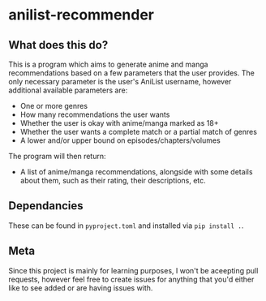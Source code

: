# anilist-recommender

## What does this do?

This is a program which aims to generate anime and manga recommendations based on a few parameters
that the user provides. The only necessary parameter is the user's AniList username, however
additional available parameters are:
- One or more genres
- How many recommendations the user wants
- Whether the user is okay with anime/manga marked as 18+
- Whether the user wants a complete match or a partial match of genres
- A lower and/or upper bound on episodes/chapters/volumes

The program will then return:
- A list of anime/manga recommendations, alongside with some details about them, such as their
rating, their descriptions, etc.

## Dependancies

These can be found in `pyproject.toml` and installed via `pip install .`.

## Meta

Since this project is mainly for learning purposes, I won't be aceepting pull requests,
however feel free to create issues for anything that you'd either like to see added or are
having issues with.
